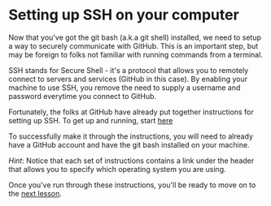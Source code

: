 # Setting up SSH on your computer
Now that you've got the git bash (a.k.a git shell) installed, we need to setup a way to securely communicate with GitHub. This is an important step, but may be foreign to folks not familiar with running commands from a terminal.

SSH stands for Secure Shell - it's a protocol that allows you to remotely connect to servers and services (GitHub in this case). By enabling your machine to use SSH, you remove the need to supply a username and password everytime you connect to GitHub.

Fortunately, the folks at GitHub have already put together instructions for setting up SSH. To get up and running, start [here](https://help.github.com/articles/connecting-to-github-with-ssh/)

To successfully make it through the instructions, you will need to already have a GitHub account and have the git bash installed on your machine.

*Hint*: Notice that each set of instructions contains a link under the header that allows you to specify which operating system you are using.

Once you've run through these instructions, you'll be ready to move on to the [next lesson](4-git-workflow.md).
